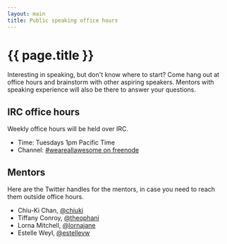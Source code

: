 ```yaml
---
layout: main
title: Public speaking office hours
---
```


# {{ page.title }}

Interesting in speaking, but don't know where to start? Come hang out at office
hours and brainstorm with other aspiring speakers. Mentors with speaking
experience will also be there to answer your questions.

## IRC office hours

Weekly office hours will be held over IRC.

* Time: Tuesdays 1pm Pacific Time
* Channel: [#weareallawesome on freenode](http://webchat.freenode.net/?channels=weareallawesome)

## Mentors

Here are the Twitter handles for the mentors, in case you need to reach them
outside office hours.

* Chiu-Ki Chan, [@chiuki](http://twitter.com/chiuki)
* Tiffany Conroy, [@theophani](http://twitter.com/theophani)
* Lorna Mitchell, [@lornajane](http://twitter.com/lornajane)
* Estelle Weyl, [@estellevw](http://twitter.com/estellevw)